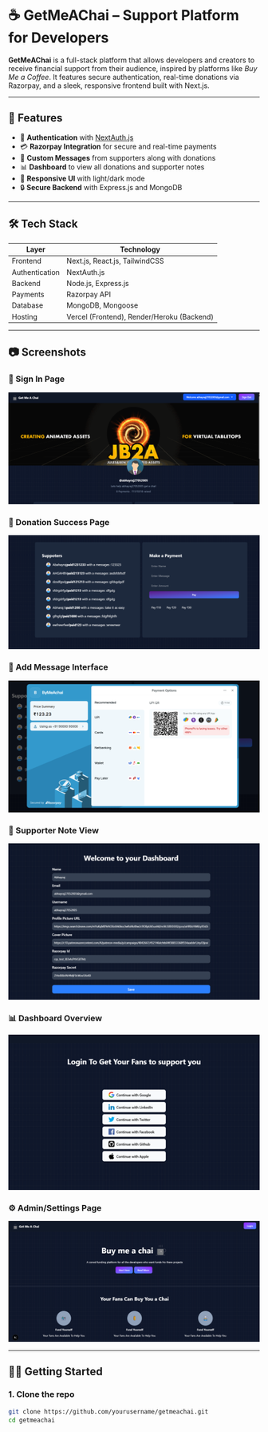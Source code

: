 # ☕ GetMeAChai – Support Platform for Developers

**GetMeAChai** is a full-stack platform that allows developers and creators to receive financial support from their audience, inspired by platforms like *Buy Me a Coffee*. It features secure authentication, real-time donations via Razorpay, and a sleek, responsive frontend built with Next.js.

---

## 🚀 Features

- 🔐 **Authentication** with [NextAuth.js](https://next-auth.js.org/)  
- 💳 **Razorpay Integration** for secure and real-time payments  
- 🧾 **Custom Messages** from supporters along with donations  
- 📊 **Dashboard** to view all donations and supporter notes  
- 🌙 **Responsive UI** with light/dark mode  
- 🔒 **Secure Backend** with Express.js and MongoDB

---

## 🛠 Tech Stack

| Layer        | Technology                     |
|--------------|--------------------------------|
| Frontend     | Next.js, React.js, TailwindCSS |
| Authentication | NextAuth.js                  |
| Backend      | Node.js, Express.js            |
| Payments     | Razorpay API                   |
| Database     | MongoDB, Mongoose              |
| Hosting      | Vercel (Frontend), Render/Heroku (Backend) |

---

## 📷 Screenshots

### 🔐 Sign In Page  
![Sign In](public/Screenshot%202025-04-01%20234400.png)

### 🎉 Donation Success Page  
![Donation Success](public/Screenshot%202025-04-01%20234414.png)

### 📄 Add Message Interface  
![Add Message](public/Screenshot%202025-04-01%20234429.png)

### 🧾 Supporter Note View  
![Supporter Note](public/Screenshot%202025-04-01%20234448.png)

### 📊 Dashboard Overview  
![Dashboard](public/Screenshot%202025-04-01%20234502.png)

### ⚙️ Admin/Settings Page  
![Admin Settings](public/Screenshot%202025-04-01%20234522.png)

---

## 🧑‍💻 Getting Started

### 1. Clone the repo

```bash
git clone https://github.com/yourusername/getmeachai.git
cd getmeachai

